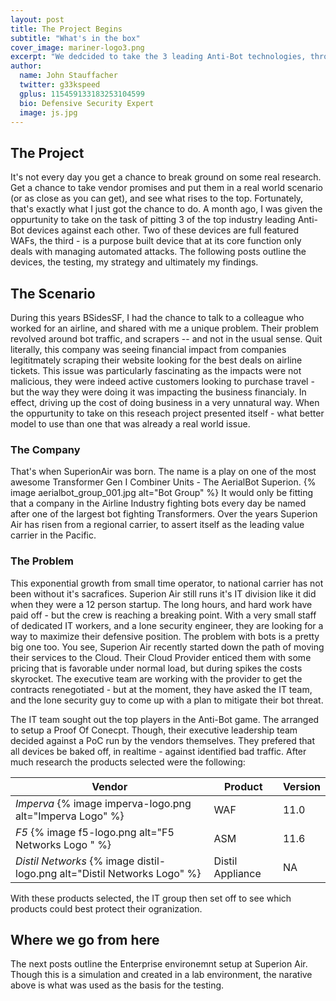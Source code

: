 ```yaml
---
layout: post 
title: The Project Begins
subtitle: "What's in the box"
cover_image: mariner-logo3.png
excerpt: "We dedcided to take the 3 leading Anti-Bot technologies, throw some bad guys at them -- see what happens. This project is the culmination of weeks worth of work to prove out the state of 'Anti-Bot' technology and how their implimentations really stack up"
author:
  name: John Stauffacher
  twitter: g33kspeed
  gplus: 115459133183253104599
  bio: Defensive Security Expert
  image: js.jpg
---
```

## The Project
<span class="firstLetter">I</span>t's not every day you get a chance to break ground on some real research. Get a chance to take vendor promises and put them in a real world scenario (or as close as you can get), and see what rises to the top. Fortunately, that's exactly what I just got the chance to do. A month ago, I was given the oppurtunity to take on the task of pitting 3 of the top industry leading Anti-Bot devices against each other. Two of these devices are full featured WAFs, the third - is a purpose built device that at its core function only deals with managing automated attacks. The following posts outline the devices, the testing, my strategy and ultimately my findings. 

## The Scenario
<span class="firstLetter">D</span>uring this years BSidesSF, I had the chance to talk to a colleague who worked for an airline, and shared with me a unique problem. Their problem revolved around bot traffic, and scrapers -- and not in the usual sense. Quit literally, this company was seeing financial impact from companies legititmately scraping their website looking for the best deals on airline tickets. This issue was particularly fascinating as the impacts were not malicious, they were indeed active customers looking to purchase travel - but the way they were doing it was impacting the business financialy. In effect, driving up the cost of doing business in a very unnatural way. When the oppurtunity to take on this reseach project presented itself - what better model to use than one that was already a real world issue.

### The Company
<span class="firstLetter">T</span>hat's when SuperionAir was born. The name is a play on one of the most awesome Transformer Gen I Combiner Units - The AerialBot Superion.
{% image aerialbot_group_001.jpg alt="Bot Group" %} 
It would only be fitting that a company in the Airline Industry fighting bots every day be named after one of the largest bot fighting Transformers. Over the years Superion Air has risen from a regional carrier, to assert itself as the leading value carrier in the Pacific. 

### The Problem
<span class="firstLetter">T</span>his exponential growth from small time operator, to national carrier has not been without it's sacrafices. Superion Air still runs it's IT division like it did when they were a 12 person startup. The long hours, and hard work have paid off - but the crew is reaching a breaking point. With a very small staff of dedicated IT workers, and a lone security engineer, they are looking for a way to maximize their defensive position. 
The problem with bots is a pretty big one too. You see, Superion Air recently started down the path of moving their services to the Cloud. Their Cloud Provider enticed them with some pricing that is favorable under normal load, but during spikes the costs skyrocket. The executive team are working with the provider to get the contracts renegotiated - but at the moment, they have asked the IT team, and the lone security guy to come up with a plan to mitigate their bot threat. 

<span class="firstLetter">T</span>he IT team sought out the top players in the Anti-Bot game. The arranged to setup a Proof Of Conecpt. Though, their executive leadership team decided against a PoC run by the vendors themselves. They prefered that all devices be baked off, in realtime - against identified bad traffic. After  much research the products selected were the following:

| Vendor                                                                      | Product          | Version |
|-----------------------------------------------------------------------------|------------------|---------|
| _Imperva_ {% image imperva-logo.png alt="Imperva Logo" %}                   | WAF              | 11.0    |
| _F5_      {% image f5-logo.png alt="F5 Networks Logo " %}                   | ASM              | 11.6    |
| _Distil Networks_ {% image distil-logo.png alt="Distil Networks Logo" %}     | Distil Appliance | NA      |

With these products selected, the IT group then set off to see which products could best protect their ogranization.

## Where we go from here
<span class="firstLetter">T</span>he next posts outline the Enterprise environemnt setup at Superion Air. Though this is a simulation and created in a lab environment, the narative above is what was used as the basis for the testing. 
